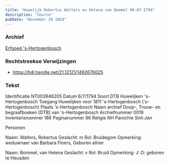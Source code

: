 ```yaml
---
title: "Huwelijk Robertus Walters en Helena van Bommel 06-07-1794"
description: "Source"
pubDate: "November 20 2024"
---
```


### Archief
[Erfgoed 's-Hertogenbosch](https://www.erfgoedshertogenbosch.nl/)

### Rechtstreekse Verwijzingen
- https://hdl.handle.net/21.12121/1492676025

### Tekst
Identificatie NT003946205
Datum 6/7/1794
Soort DTB Huwelijken 's-Hertogenbosch
Toegang Huwelijken voor 1811 's-Hertogenbosch ('s-Hertogenbosch)
Plaats 's-Hertogenbosch
Naam archief Doop-, Trouw- en begraafboeken [DTB] van 's-Hertogenbosch
Archiefnummer 0019
Inventarisnummer 188
Paginanummer 86
Religie NH
Parochie Sint-Jan

Personen  

Naam:  Walters, Robertus
Geslacht:  m
Rol:  Bruidegom
Opmerking:  weduwnaer van Barbara Floers, Geboren alhier

Naam:  Bommel, van Helena
Geslacht:  v
Rol:  Bruid
Opmerking:  J: D: geboren te Heusden